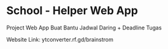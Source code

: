 # School - Helper Web App
Project Web App Buat Bantu Jadwal Daring + Deadline Tugas

Website Link: ytconverter.rf.gd/brainstrom
